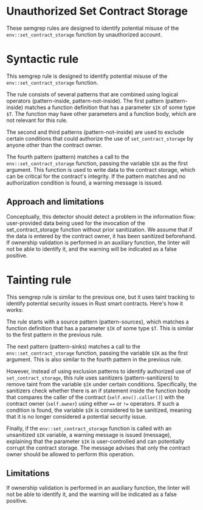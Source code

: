 # Unauthorized Set Contract Storage
These semgrep rules are designed to identify potential misuse of the 
`env::set_contract_storage` function by unauthorized account. 

# Syntactic rule
This semgrep rule is designed to identify potential misuse of the 
`env::set_contract_storage` function. 

The rule consists of several patterns that are combined using logical operators
(pattern-inside, pattern-not-inside). 
The first pattern (pattern-inside) matches a function definition that has a 
parameter `$IK` of some type `$T`. 
The function may have other parameters and a function body, which are not relevant
for this rule.

The second and third patterns (pattern-not-inside) are used to exclude certain 
conditions that could authorize the use of `set_contract_storage` by anyone other
than the contract owner. 

The fourth pattern (pattern) matches a call to the `env::set_contract_storage` 
function, passing the variable `$IK` as the first argument. 
This function is used to write data to the contract storage, which can be critical
for the contract's integrity.
If the pattern matches and no authorization condition is found, a warning message is 
issued.

## Approach and limitations
Conceptually, this detector should detect a problem in the information flow: user-provided data being used for the invocation of the set_contract_storage function without prior sanitization. We assume that if the data is entered by the contract owner, it has been sanitized beforehand.
If ownership validation is performed in an auxiliary function, the linter will not be able to identify it, and the warning will be indicated as a false positive.

# Tainting rule 
This semgrep rule is similar to the previous one, but it uses taint tracking to 
identify potential security issues in Rust smart contracts. Here's how it works:

The rule starts with a source pattern (pattern-sources), which matches a function
definition that has a parameter `$IK` of some type `$T`. This is similar to the first 
pattern in the previous rule.

The next pattern (pattern-sinks) matches a call to the `env::set_contract_storage` 
function, passing the variable `$IK` as the first argument. This is also similar to 
the fourth pattern in the previous rule.

However, instead of using exclusion patterns to identify authorized use of 
`set_contract_storage`, this rule uses sanitizers (pattern-sanitizers) to remove taint
from the variable `$IK` under certain conditions. Specifically, the sanitizers check
whether there is an if statement inside the function body that compares the caller 
of the contract (`self.env().caller()`) with the contract owner (`self.owner`) using
either `==` or `!=` operators. If such a condition is found, the variable `$IK` is
considered to be sanitized, meaning that it is no longer considered a potential
 security issue.

Finally, if the `env::set_contract_storage` function is called with an unsanitized
`$IK` variable, a warning message is issued (message), explaining that the parameter 
`$IK` is user-controlled and can potentially corrupt the contract storage. The 
message advises that only the contract owner should be allowed to perform this 
operation.

## Limitations
If ownership validation is performed in an auxiliary function, the linter will not be able to identify it, and the warning will be indicated as a false positive.
